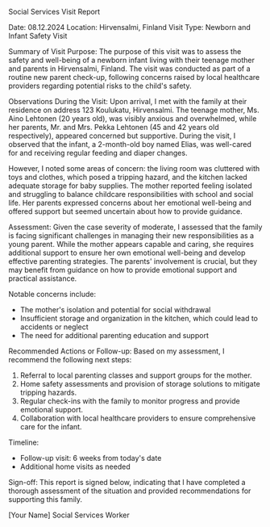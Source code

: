 Social Services Visit Report

Date: 08.12.2024
Location: Hirvensalmi, Finland
Visit Type: Newborn and Infant Safety Visit

Summary of Visit Purpose:
The purpose of this visit was to assess the safety and well-being of a newborn infant living with their teenage mother and parents in Hirvensalmi, Finland. The visit was conducted as part of a routine new parent check-up, following concerns raised by local healthcare providers regarding potential risks to the child's safety.

Observations During the Visit:
Upon arrival, I met with the family at their residence on address 123 Koulukatu, Hirvensalmi. The teenage mother, Ms. Aino Lehtonen (20 years old), was visibly anxious and overwhelmed, while her parents, Mr. and Mrs. Pekka Lehtonen (45 and 42 years old respectively), appeared concerned but supportive. During the visit, I observed that the infant, a 2-month-old boy named Elias, was well-cared for and receiving regular feeding and diaper changes.

However, I noted some areas of concern: the living room was cluttered with toys and clothes, which posed a tripping hazard, and the kitchen lacked adequate storage for baby supplies. The mother reported feeling isolated and struggling to balance childcare responsibilities with school and social life. Her parents expressed concerns about her emotional well-being and offered support but seemed uncertain about how to provide guidance.

Assessment:
Given the case severity of moderate, I assessed that the family is facing significant challenges in managing their new responsibilities as a young parent. While the mother appears capable and caring, she requires additional support to ensure her own emotional well-being and develop effective parenting strategies. The parents' involvement is crucial, but they may benefit from guidance on how to provide emotional support and practical assistance.

Notable concerns include:

* The mother's isolation and potential for social withdrawal
* Insufficient storage and organization in the kitchen, which could lead to accidents or neglect
* The need for additional parenting education and support

Recommended Actions or Follow-up:
Based on my assessment, I recommend the following next steps:

1. Referral to local parenting classes and support groups for the mother.
2. Home safety assessments and provision of storage solutions to mitigate tripping hazards.
3. Regular check-ins with the family to monitor progress and provide emotional support.
4. Collaboration with local healthcare providers to ensure comprehensive care for the infant.

Timeline:
* Follow-up visit: 6 weeks from today's date
* Additional home visits as needed

Sign-off:
This report is signed below, indicating that I have completed a thorough assessment of the situation and provided recommendations for supporting this family.

[Your Name]
Social Services Worker
